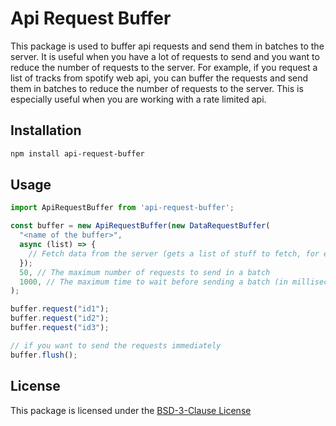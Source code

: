 # Api Request Buffer

This package is used to buffer api requests and send them in batches to the server. It is useful when you have a lot of requests to send and you want to reduce the number of requests to the server. For example, if you request a list of tracks from spotify web api, you can buffer the requests and send them in batches to reduce the number of requests to the server. This is especially useful when you are working with a rate limited api.

## Installation

```bash
npm install api-request-buffer
```

## Usage

```javascript
import ApiRequestBuffer from 'api-request-buffer';

const buffer = new ApiRequestBuffer(new DataRequestBuffer(
  "<name of the buffer>",
  async (list) => {
    // Fetch data from the server (gets a list of stuff to fetch, for example a list of ids)
  });
  50, // The maximum number of requests to send in a batch
  1000, // The maximum time to wait before sending a batch (in milliseconds)
);

buffer.request("id1");
buffer.request("id2");
buffer.request("id3");

// if you want to send the requests immediately
buffer.flush();
```

## License

This package is licensed under the [BSD-3-Clause License](https://github.com/nsc-de/JsTools/blob/master/LICENSE)

